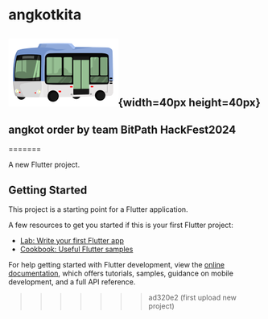 # angkotkita
![logoAngkotKita](assets/images/angkotKitaLogo.png){width=40px height=40px}
-----------------------------------------
angkot order by team BitPath HackFest2024
-----------------------------------------

=======

A new Flutter project.

## Getting Started

This project is a starting point for a Flutter application.

A few resources to get you started if this is your first Flutter project:

- [Lab: Write your first Flutter app](https://docs.flutter.dev/get-started/codelab)
- [Cookbook: Useful Flutter samples](https://docs.flutter.dev/cookbook)

For help getting started with Flutter development, view the
[online documentation](https://docs.flutter.dev/), which offers tutorials,
samples, guidance on mobile development, and a full API reference.
>>>>>>> ad320e2 (first upload new project)
